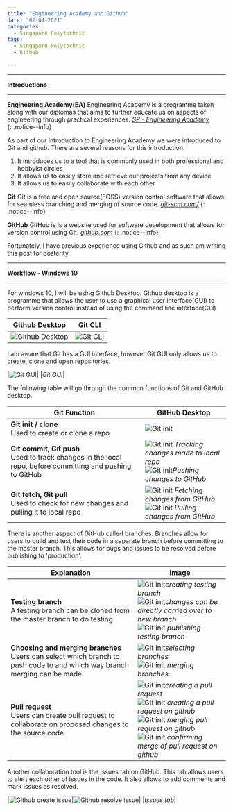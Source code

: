 ```yaml
---
title: "Engineering Academy and Github"
date: "02-04-2021"
categories:
  - Singapore Polytechnic
tags:
  - Singapore Polytechnic
  - Github

---
```


***

<strong>Introductions</strong>

***

**Engineering Academy(EA)** Engineering Academy is a programme taken along with our diplomas that aims to further educate us on aspects of engineering through practical experiences. 
<cite><a href="https://www.sp.edu.sg/engineering-cluster/engineering-academy">SP - Engineering Academy</a></cite>  
{: .notice--info}

As part of our introduction to Engineering Academy we were introduced to Git and github. There are several reasons for this introduction.

1. It introduces us to a tool that is commonly used in both professional and hobbyist circles
2. It allows us to easily store and retrieve our projects from any device
3. It allows us to easily collaborate with each other

**Git** Git is a free and open source(FOSS) version control software that allows for seamless branching and merging of source code.
<cite><a href="https://git-scm.com/">git-scm.com/</a></cite>
{: .notice--info}

**GitHub** GitHub is is a website used for software development that allows for version control using Git.
<cite><a href="https://github.com">github.com</a></cite>
{: .notice--info}

Fortunately, I have previous experience using Github and as such am writing this post for posterity.

***

<strong>Workflow - Windows 10</strong>

***
For windows 10, I will be using Github Desktop. Github desktop is a programme that allows the user to use a graphical user interface(GUI) to perform version control instead of using the command line interface(CLI)

| Github Desktop| Git CLI |
| ----------- | ----------- |
|![Github Desktop](/assets/images/engcad-github/Github_blank.png)|![Git CLI](/assets/images/engcad-github/Git_CLI.png)|


I am aware that Git has a GUI interface, however Git GUI only allows us to create, clone and open repositories.

|![Git GUI](/assets/images/engcad-github/Git_GUI.png)|
|<em>Git GUI</em>|

The following table will go through the common functions of Git and GitHub desktop.

| Git Function| GitHub Desktop |
| ----------- | ----------- |
| <strong>Git init / clone </strong><br> Used to create or clone a repo | ![Git init](/assets/images/engcad-github/Github_desktop_setup.png)    |
| <strong>Git commit, Git push</strong><br> Used to track changes in the local repo, before committing and pushing to GitHub | ![Git init](/assets/images/engcad-github/Github_desktop_commit_readme.png) <em>Tracking changes made to local repo</em> <br> ![Git init](/assets/images/engcad-github/Github_desktop_push-readme.png)<em>Pushing changes to GitHub</em> |
| <strong>Git fetch, Git pull </strong><br> Used to check for new changes and pulling it to local repo | ![Git init](/assets/images/engcad-github/Github_fetch.png) <em>Fetching changes from GitHub</em> <br> ![Git init](/assets/images/engcad-github/Github_pull.png) <em>Pulling changes from GitHub</em> |

There is another aspect of GitHub called branches. Branches allow for users to build and test their code in a separate branch before committing to the master branch. This allows for bugs and issues to be resolved before publishing to 'production'.


| Explanation| Image |
| ----------- | ----------- |
| <strong>Testing branch </strong><br> A testing branch can be cloned from the master branch to do testing | ![Git init](/assets/images/engcad-github/Testing_branch_create.png)<em>creating testing branch</em> <br> ![Git init](/assets/images/engcad-github/Testing_branch_switch.png)<em>changes can be directly carried over to new branch</em> <br> ![Git init](/assets/images/engcad-github/Testing_Publish.png) <em>publishing testing branch</em>  |
| <strong>Choosing and merging branches </strong><br> Users can select which branch to push code to and which way branch merging can be made | ![Git init](/assets/images/engcad-github/Testing_branch_select.png)<em>selecting branches</em> <br> ![Git init](/assets/images/engcad-github/Testing_branch_merge.png) <em>merging branches</em>  |
| <strong>Pull request </strong><br> Users can create pull request to collaborate on proposed changes to the source code| ![Git init](/assets/images/engcad-github/Testing_branch_pull_request.png)<em>creating a pull request</em> <br> ![Git init](/assets/images/engcad-github/Github_create_pull_request.png) <em>creating a pull request on github</em> <br> ![Git init](/assets/images/engcad-github/Github_merge_pull_request.png) <em>merging pull request on github</em> <br> ![Git init](/assets/images/engcad-github/Github_merge_pull_request_confirm.png) <em>confirming merge of pull request on github</em>  |

Another collaboration tool is the issues tab on GitHub. This tab allows users to alert each other of issues in the code. It also allows to add comments and mark issues as resolved.

|![Github create issue](/assets/images/engcad-github/Create_issue.png)|![Github resolve issue](/assets/images/engcad-github/Create_issue_resolve.png)|
|<em>Issues tab</em>|

